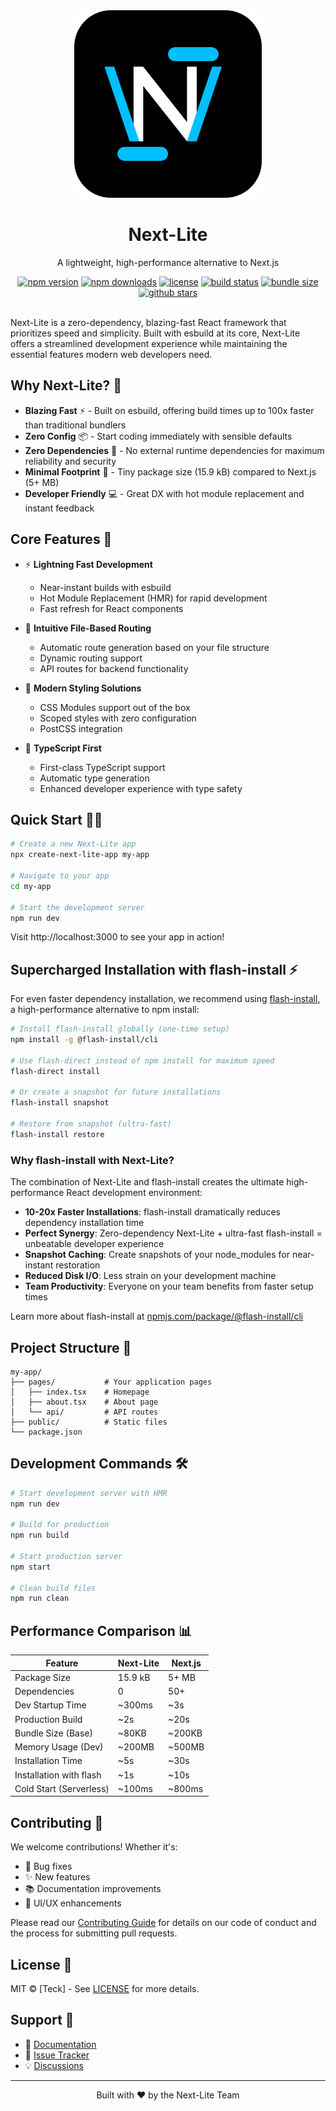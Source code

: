 <div align="center">
  <img src="./assets/next-lite-logo.png" alt="Next-Lite Logo" width="300" />
  <h1>Next-Lite</h1>
  <p>A lightweight, high-performance alternative to Next.js</p>
</div>

<div align="center">
  <a href="https://www.npmjs.com/package/next-lite-framework"><img src="https://img.shields.io/npm/v/next-lite-framework.svg?style=flat-square" alt="npm version"></a>
  <a href="https://www.npmjs.com/package/next-lite-framework"><img src="https://img.shields.io/npm/dm/next-lite-framework.svg?style=flat-square" alt="npm downloads"></a>
  <a href="https://github.com/Nom-nom-hub/next-lite-main/blob/main/LICENSE"><img src="https://img.shields.io/github/license/Nom-nom-hub/next-lite-main.svg?style=flat-square" alt="license"></a>
  <a href="https://github.com/Nom-nom-hub/next-lite-main/actions"><img src="https://img.shields.io/github/actions/workflow/status/Nom-nom-hub/next-lite-main/ci.yml?branch=main&style=flat-square" alt="build status"></a>
  <a href="https://bundlephobia.com/package/next-lite-framework"><img src="https://img.shields.io/bundlephobia/minzip/next-lite-framework?style=flat-square" alt="bundle size"></a>
  <a href="https://github.com/Nom-nom-hub/next-lite-main/stargazers"><img src="https://img.shields.io/github/stars/Nom-nom-hub/next-lite-main?style=flat-square" alt="github stars"></a>
</div>

<br />

Next-Lite is a zero-dependency, blazing-fast React framework that prioritizes speed and simplicity. Built with esbuild at its core, Next-Lite offers a streamlined development experience while maintaining the essential features modern web developers need.

## Why Next-Lite? 🤔

- **Blazing Fast** ⚡️ - Built on esbuild, offering build times up to 100x faster than traditional bundlers
- **Zero Config** 📦 - Start coding immediately with sensible defaults
- **Zero Dependencies** 🔄 - No external runtime dependencies for maximum reliability and security
- **Minimal Footprint** 🌱 - Tiny package size (15.9 kB) compared to Next.js (5+ MB)
- **Developer Friendly** 💻 - Great DX with hot module replacement and instant feedback

## Core Features 🎯

- ⚡️ **Lightning Fast Development**
  - Near-instant builds with esbuild
  - Hot Module Replacement (HMR) for rapid development
  - Fast refresh for React components

- 📁 **Intuitive File-Based Routing**
  - Automatic route generation based on your file structure
  - Dynamic routing support
  - API routes for backend functionality

- 🎨 **Modern Styling Solutions**
  - CSS Modules support out of the box
  - Scoped styles with zero configuration
  - PostCSS integration

- 💪 **TypeScript First**
  - First-class TypeScript support
  - Automatic type generation
  - Enhanced developer experience with type safety

## Quick Start 🏃‍♂️

```bash
# Create a new Next-Lite app
npx create-next-lite-app my-app

# Navigate to your app
cd my-app

# Start the development server
npm run dev
```

Visit http://localhost:3000 to see your app in action!

## Supercharged Installation with flash-install ⚡️

For even faster dependency installation, we recommend using [flash-install](https://www.npmjs.com/package/@flash-install/cli), a high-performance alternative to npm install:

```bash
# Install flash-install globally (one-time setup)
npm install -g @flash-install/cli

# Use flash-direct instead of npm install for maximum speed
flash-direct install

# Or create a snapshot for future installations
flash-install snapshot

# Restore from snapshot (ultra-fast)
flash-install restore
```

### Why flash-install with Next-Lite?

The combination of Next-Lite and flash-install creates the ultimate high-performance React development environment:

- **10-20x Faster Installations**: flash-install dramatically reduces dependency installation time
- **Perfect Synergy**: Zero-dependency Next-Lite + ultra-fast flash-install = unbeatable developer experience
- **Snapshot Caching**: Create snapshots of your node_modules for near-instant restoration
- **Reduced Disk I/O**: Less strain on your development machine
- **Team Productivity**: Everyone on your team benefits from faster setup times

Learn more about flash-install at [npmjs.com/package/@flash-install/cli](https://www.npmjs.com/package/@flash-install/cli)

## Project Structure 📂

```
my-app/
├── pages/           # Your application pages
│   ├── index.tsx    # Homepage
│   ├── about.tsx    # About page
│   └── api/         # API routes
├── public/          # Static files
└── package.json
```

## Development Commands 🛠️

```bash
# Start development server with HMR
npm run dev

# Build for production
npm run build

# Start production server
npm start

# Clean build files
npm run clean
```

## Performance Comparison 📊

| Feature                   | Next-Lite     | Next.js       |
|---------------------------|---------------|---------------|
| Package Size              | 15.9 kB       | 5+ MB         |
| Dependencies              | 0             | 50+           |
| Dev Startup Time          | ~300ms        | ~3s           |
| Production Build          | ~2s           | ~20s          |
| Bundle Size (Base)        | ~80KB         | ~200KB        |
| Memory Usage (Dev)        | ~200MB        | ~500MB        |
| Installation Time         | ~5s           | ~30s          |
| Installation with flash   | ~1s           | ~10s          |
| Cold Start (Serverless)   | ~100ms        | ~800ms        |

## Contributing 🤝

We welcome contributions! Whether it's:
- 🐛 Bug fixes
- ✨ New features
- 📚 Documentation improvements
- 🎨 UI/UX enhancements

Please read our [Contributing Guide](CONTRIBUTING.md) for details on our code of conduct and the process for submitting pull requests.

## License 📄

MIT © [Teck] - See [LICENSE](LICENSE) for more details.

## Support 💬

- 📖 [Documentation](https://github.com/teckcode/next-lite/wiki)
- 🐛 [Issue Tracker](https://github.com/teckcode/next-lite/issues)
- 💡 [Discussions](https://github.com/teckcode/next-lite/discussions)

---

<p align="center">Built with ❤️ by the Next-Lite Team</p>
